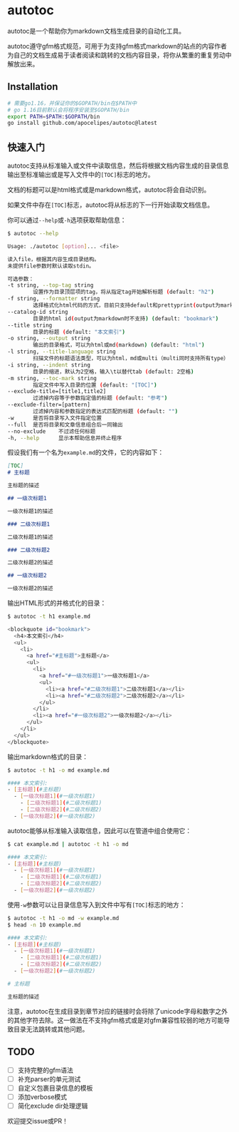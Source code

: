 # autotoc
autotoc是一个帮助你为markdown文档生成目录的自动化工具。

autotoc遵守gfm格式规范，可用于为支持gfm格式markdown的站点的内容作者为自己的文档生成易于读者阅读和跳转的文档内容目录，将你从繁重的重复劳动中解放出来。

## Installation
```bash
# 需要go1.16，并保证你的$GOPATH/bin在$PATH中
# go 1.16目前默认会将程序安装至$GOPATH/bin
export PATH=$PATH:$GOPATH/bin
go install github.com/apocelipes/autotoc@latest
```

## 快速入门
autotoc支持从标准输入或文件中读取信息，然后将根据文档内容生成的目录信息输出至标准输出或是写入文件中的`[TOC]`标志的地方。

文档的标题可以是html格式或是markdown格式，autotoc将会自动识别。

如果文件中存在`[TOC]`标志，autotoc将从标志的下一行开始读取文档信息。

你可以通过`--help`或`-h`选项获取帮助信息：

```bash
$ autotoc --help

Usage: ./autotoc [option]... <file>

读入file，根据其内容生成目录结构。
未提供file参数时默认读取stdin。

可选参数：
-t string, --top-tag string
        设置作为目录顶层项的tag，将从指定tag开始解析标题 (default: "h2")
-f string, --formatter string
        选择格式化html代码的方式，目前只支持default和prettyprint(output为markdown时不支持) (default: "default")
--catalog-id string
        目录的html id(output为markdown时不支持) (default: "bookmark")
--title string
        目录的标题 (default: "本文索引")
-o string, --output string
        输出的目录格式，可以为html或md(markdown) (default: "html")
-l string, --title-language string
        扫描文件的标题语法类型，可以为html，md或multi（multi同时支持所有type） (default: "multi")
-i string, --indent string
        目录的缩进，默认为2空格，输入\t以替代tab (default: 2空格)
-m string, --toc-mark string
        指定文件中写入目录的位置 (default: "[TOC]")
--exclude-title=[title1,title2]
        过滤掉内容等于参数指定值的标题 (default: "参考")
--exclude-filter=[pattern]
        过滤掉内容和参数指定的表达式匹配的标题 (default: "")
-w      是否将目录写入文件指定位置
--full  是否将目录和文章信息组合后一同输出
--no-exclude    不过滤任何标题
-h, --help      显示本帮助信息并终止程序
```

假设我们有一个名为`example.md`的文件，它的内容如下：
```markdown
[TOC]
# 主标题

主标题的描述

## 一级次标题1

一级次标题1的描述

### 二级次标题1

二级次标题1的描述

### 二级次标题2

二级次标题2的描述

## 一级次标题2

一级次标题2的描述
```

输出HTML形式的并格式化的目录：
```bash
$ autotoc -t h1 example.md

<blockquote id="bookmark">
  <h4>本文索引</h4>
  <ul>
    <li>
      <a href="#主标题">主标题</a>
      <ul>
        <li>
          <a href="#一级次标题1">一级次标题1</a>
          <ul>
            <li><a href="#二级次标题1">二级次标题1</a></li>
            <li><a href="#二级次标题2">二级次标题2</a></li>
          </ul>
        </li>
        <li><a href="#一级次标题2">一级次标题2</a></li>
      </ul>
    </li>
  </ul>
</blockquote>
```

输出markdown格式的目录：
```bash
$ autotoc -t h1 -o md example.md

#### 本文索引:
- [主标题](#主标题)
  - [一级次标题1](#一级次标题1)
    - [二级次标题1](#二级次标题1)
    - [二级次标题2](#二级次标题2)
  - [一级次标题2](#一级次标题2)
```

autotoc能够从标准输入读取信息，因此可以在管道中组合使用它：
```bash
$ cat example.md | autotoc -t h1 -o md

#### 本文索引:
- [主标题](#主标题)
  - [一级次标题1](#一级次标题1)
    - [二级次标题1](#二级次标题1)
    - [二级次标题2](#二级次标题2)
  - [一级次标题2](#一级次标题2)
```

使用`-w`参数可以让目录信息写入到文件中写有`[TOC]`标志的地方：
```bash
$ autotoc -t h1 -o md -w example.md
$ head -n 10 example.md

#### 本文索引:
- [主标题](#主标题)
  - [一级次标题1](#一级次标题1)
    - [二级次标题1](#二级次标题1)
    - [二级次标题2](#二级次标题2)
  - [一级次标题2](#一级次标题2)

# 主标题

主标题的描述
```

注意，autotoc在生成目录到章节对应的链接时会将除了unicode字母和数字之外的其他字符去除。这一做法在不支持gfm格式或是对gfm兼容性较弱的地方可能导致目录无法跳转或其他问题。

## TODO
- [ ] 支持完整的gfm语法
- [ ] 补充parser的单元测试
- [ ] 自定义包裹目录信息的模板
- [ ] 添加verbose模式
- [ ] 简化exclude dir处理逻辑

欢迎提交issue或PR！
